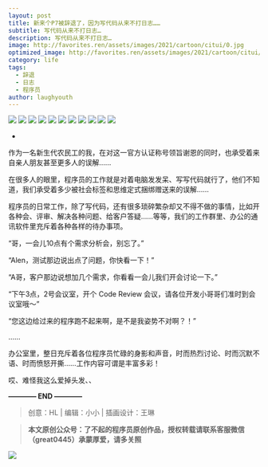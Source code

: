 ```yaml
---
layout: post
title: 新来个P7被辞退了，因为写代码从来不打日志……
subtitle: 写代码从来不打日志…
description: 写代码从来不打日志…
image: http://favorites.ren/assets/images/2021/cartoon/citui/0.jpg
optimized_image: http://favorites.ren/assets/images/2021/cartoon/citui/0.jpg
category: life
tags:
  - 辞退
  - 日志
  - 程序员
author: laughyouth
---
```



![](http://favorites.ren/assets/images/2021/cartoon/bianbie/640.jpeg)
![](http://favorites.ren/assets/images/2021/cartoon/citui/640.jpeg)
![](http://favorites.ren/assets/images/2021/cartoon/citui/640-1.jpeg)
![](http://favorites.ren/assets/images/2021/cartoon/citui/640-2.jpeg)
![](http://favorites.ren/assets/images/2021/cartoon/citui/640-3.jpeg)
![](http://favorites.ren/assets/images/2021/cartoon/citui/640-4.jpeg)
![](http://favorites.ren/assets/images/2021/cartoon/citui/640-5.jpeg)
![](http://favorites.ren/assets/images/2021/cartoon/citui/640-6.jpeg)
![](http://favorites.ren/assets/images/2021/cartoon/citui/640-7.jpeg)
![](http://favorites.ren/assets/images/2021/cartoon/citui/640-8.jpeg)
![](http://favorites.ren/assets/images/2021/cartoon/citui/640-9.jpeg)

-
作为一名新生代农民工的我，在对这一官方认证称号领旨谢恩的同时，也承受着来自亲人朋友甚至更多人的误解……

在很多人的眼里，程序员的工作就是对着电脑发发呆、写写代码就行了，他们不知道，我们承受着多少被社会标签和思维定式捆绑赠送来的误解……

程序员的日常工作，除了写代码，还有很多琐碎繁杂却又不得不做的事情，比如开各种会、评审、解决各种问题、给客户答疑……等等，我们的工作群里、办公的通讯软件里充斥着各种各样的待办事项。

“哥，一会儿10点有个需求分析会，别忘了。”

“Alen，测试那边说出点了问题，你快看一下！”

“A哥，客户那边说想加几个需求，你看看一会儿我们开会讨论一下。”

“下午3点，2号会议室，开个 Code Review 会议，请各位开发小哥哥们准时到会议室哦～”

“您这边给过来的程序跑不起来啊，是不是我姿势不对啊？！”

……

办公室里，整日充斥着各位程序员忙碌的身影和声音，时而热烈讨论、时而沉默不语、时而愤怒开撕……工作内容可谓是丰富多彩！

哎、难怪我这么爱掉头发、、

**———— END ————**

>创意：HL | 编辑：小小 | 插画设计：王琳

>**本文原创公众号：了不起的程序员原创作品，授权转载请联系客服微信（great0445）承蒙厚爱，请多关照**

![](http://favorites.ren/assets/images/2021/cartoon/jiaban/640-3.jpeg)


